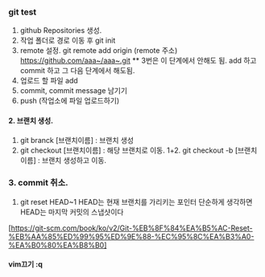 ### git test

1. github Repositories 생성.
2. 작업 폴더로 경로 이동 후  git init
3. remote 설정.
git remote add origin (remote 주소)
https://github.com/aaa~/aaa~.git
** 3번은 이 단계에서 안해도 됨.
add 하고 commit 하고  그 다음 단계에서 해도됨.
4. 업로드 할 파일 add
5. commit, commit message 남기기
6. push (작업소에 파일 업로드하기)


#### 2. 브랜치 생성.
1. git branck [브랜치이름]   : 브랜치 생성
2. git checkout [브랜치이름] : 해당 브랜치로 이동.
1+2. git checkout -b [브랜치이름] : 브랜치 생성하고 이동.


### 3. commit  취소.
1. git reset HEAD~1
HEAD는 현재 브랜치를 가리키는 포인터
단순하게 생각하면 HEAD는 마지막 커밋의 스냅샷이다


[https://git-scm.com/book/ko/v2/Git-%EB%8F%84%EA%B5%AC-Reset-%EB%AA%85%ED%99%95%ED%9E%88-%EC%95%8C%EA%B3%A0-%EA%B0%80%EA%B8%B0]

#### vim끄기 :q